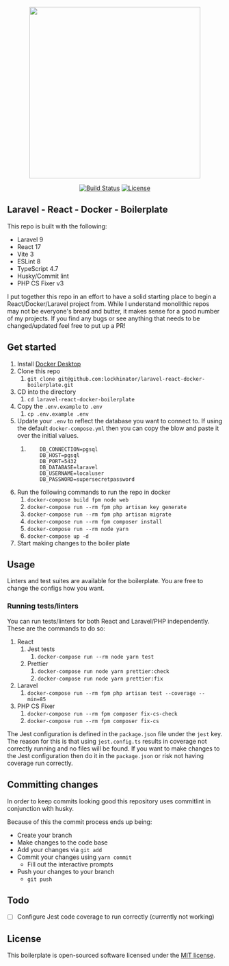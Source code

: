<p align="center"><a href="https://laravel.com" target="_blank"><img src="https://raw.githubusercontent.com/laravel/art/master/logo-lockup/5%20SVG/2%20CMYK/1%20Full%20Color/laravel-logolockup-cmyk-red.svg" width="400"></a></p>

<p align="center">
<a href="https://github.com/lockhinator/laravel-react-docker-boilerplate/actions?query=branch%3Amain++"><img src="https://img.shields.io/github/workflow/status/lockhinator/laravel-react-docker-boilerplate/tests/main" alt="Build Status"></a>
<a href="https://opensource.org/licenses/MIT"><img src="https://img.shields.io/packagist/l/laravel/framework" alt="License"></a>
</p>

## Laravel - React - Docker - Boilerplate

This repo is built with the following:
- Laravel 9
- React 17
- Vite 3
- ESLint 8
- TypeScript 4.7
- Husky/Commit lint
- PHP CS Fixer v3

I put together this repo in an effort to have a solid starting place to begin a React/Docker/Laravel project from. 
While I understand monolithic repos may not be everyone's bread and butter, it makes sense for a good number of my projects.
If you find any bugs or see anything that needs to be changed/updated feel free to put up a PR!

## Get started

1. Install [Docker Desktop](https://docs.docker.com/desktop/#download-and-install) 
2. Clone this repo
   1. `git clone git@github.com:lockhinator/laravel-react-docker-boilerplate.git`
3. CD into the directory
   1. `cd laravel-react-docker-boilerplate`
4. Copy the `.env.example` to `.env`
   1. `cp .env.example .env`
5. Update your `.env` to reflect the database you want to connect to. If using the default `docker-compose.yml` then you can copy the blow and paste it over the initial values.
   1. ```dotenv
          DB_CONNECTION=pgsql
          DB_HOST=pgsql
          DB_PORT=5432
          DB_DATABASE=laravel
          DB_USERNAME=localuser
          DB_PASSWORD=supersecretpassword
      ```
6. Run the following commands to run the repo in docker
   1. `docker-compose build fpm node web`
   2. `docker-compose run --rm fpm php artisan key generate`
   3. `docker-compose run --rm fpm php artisan migrate`
   4. `docker-compose run --rm fpm composer install`
   5. `docker-compose run --rm node yarn`
   6. `docker-compose up -d`
7. Start making changes to the boiler plate

## Usage

Linters and test suites are available for the boilerplate. You are free to change the configs how you want.

### Running tests/linters

You can run tests/linters for both React and Laravel/PHP independently. These are the commands to do so:
1. React
   1. Jest tests
      1. `docker-compose run --rm node yarn test`
   2. Prettier
      1. `docker-compose run node yarn prettier:check`
      2. `docker-compose run node yarn prettier:fix`
2. Laravel
   1. `docker-compose run --rm fpm php artisan test --coverage --min=85`
3. PHP CS Fixer
   1. `docker-compose run --rm fpm composer fix-cs-check`
   2. `docker-compose run --rm fpm composer fix-cs`

The Jest configuration is defined in the `package.json` file under the `jest` key.
The reason for this is that using `jest.config.ts` results in coverage not correctly running and no files will be found.
If you want to make changes to the Jest configuration then do it in the `package.json` or risk not having coverage run correctly.

## Committing changes

In order to keep commits looking good this repository uses commitlint in conjunction with husky. 

Because of this the commit process ends up being:
- Create your branch
- Make changes to the code base
- Add your changes via `git add`
- Commit your changes using `yarn commit`
  - Fill out the interactive prompts
- Push your changes to your branch
  - `git push`

## Todo

- [ ] Configure Jest code coverage to run correctly (currently not working)

## License

This boilerplate is open-sourced software licensed under the [MIT license](https://opensource.org/licenses/MIT).
